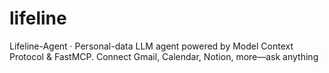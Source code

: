 # lifeline
Lifeline-Agent · Personal-data LLM agent powered by Model Context Protocol &amp; FastMCP. Connect Gmail, Calendar, Notion, more—ask anything
